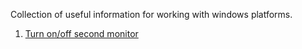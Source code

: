 Collection of useful information for working with windows platforms. 

1. [Turn on/off second monitor ](https://github.com/iotjack/WindowsTips/blob/master/monitorcontrol.md)

